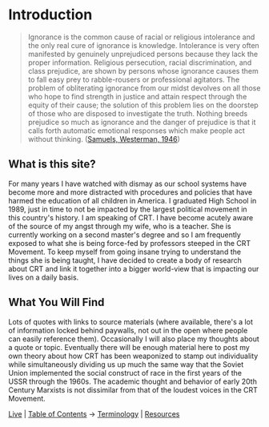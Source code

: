 # Introduction

> Ignorance is the common cause of racial or religious intolerance and the only real cure of ignorance is knowledge. Intolerance is very often manifested by genuinely unprejudiced persons because they lack the proper information. Religious persecution, racial discrimination, and class prejudice, are shown by persons whose ignorance causes them to fall easy prey to rabble-rousers or professional agitators. The problem of obliterating ignorance from our midst devolves on all those who hope to find strength in justice and attain respect through the equity of their cause; the solution of this problem lies on the doorstep of those who are disposed to investigate the truth. Nothing breeds prejudice so much as ignorance and the danger of prejudice is that it calls forth automatic emotional responses which make people act without thinking. ([Samuels, Westerman, 1946](References#Ref1))

## What is this site?  

For many years I have watched with dismay as our school systems have become more and more distracted with procedures and policies that have harmed the education of all children in America.  I graduated High School in 1989, just in time to not be impacted by the largest political movement in this country's history.  I am speaking of CRT.  I have become acutely aware of the source of my angst through my wife, who is a teacher.  She is currently working on a second master's degree and so I am frequently exposed to what she is being force-fed by professors steeped in the CRT Movement.  To keep myself from going insane trying to understand the things she is being taught, I have decided to create a body of research about CRT and link it together into a bigger world-view that is impacting our lives on a daily basis.

## What You Will Find

Lots of quotes with links to source materials (where available, there's a lot of information locked behind paywalls, not out in the open where people can easily reference them).  Occasionally I will also place my thoughts about a quote or topic.  Eventually there will be enough material here to post my own theory about how CRT has been weaponized to stamp out individuality while simultaneously dividing us up much the same way that the Soviet Union implemented the social construct of race in the first years of the USSR through the 1960s.  The academic thought and behavior of early 20th Century Marxists is not dissimilar from that of the loudest voices in the CRT Movement.

[Live](https://sharpninja.github.io/CRT-Research/) | [Table of Contents](%20Table%20of%20Contents) -> [Terminology](CRT%20Terminology) | [Resources](Resources)